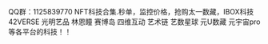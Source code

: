 QQ群：1125839770 NFT科技合集.秒单，监控价格，抢购太一数藏，IBOX科技 42VERSE 光明艺品 林恩瞳  赛博岛 四维互动 艺术链 艺数星球 元U数藏 元宇宙pro 等各平台的科技！！
